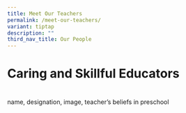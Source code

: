 ```yaml
---
title: Meet Our Teachers
permalink: /meet-our-teachers/
variant: tiptap
description: ""
third_nav_title: Our People
---
```

<h1>Caring and Skillful Educators</h1>
<h1></h1>
<p>name, designation, image, teacher’s beliefs in preschool</p>